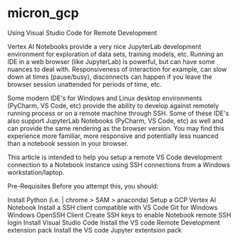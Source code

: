 # micron_gcp

Using Visual Studio Code for Remote Development

Vertex AI Notebooks provide a very nice JupyterLab development environment for exploration of data sets, training models, etc.  Running an IDE in a web browser (like JupyterLab) is powerful, but can have some nuances to deal with.   Responsiveness of interaction for example, can slow down at times (pause/busy), disconnects can happen if you leave the browser session unattended for periods of time, etc.

Some modern IDE's for Windows and Linux desktop environments (PyCharm, VS Code, etc) provide the ability to develop against remotely running process or on a remote machine through SSH.   Some of these IDE's also support JupyterLab Notebooks (PyCharm, VS Code, etc) as well and can provide the same rendering as the browser version.  You may find this experience more familiar, more responsive and potentially less nuanced than a notebook session in your browser. 

This article is intended to help you setup a remote VS Code development connection to a Notebook instance using SSH connections from a Windows workstation/laptop. 

Pre-Requisites
Before you attempt this, you should:

Install Python (i.e. | chrome > SAM > anaconda)
Setup a GCP Vertex AI Notebook
Install a SSH client compatible with VS Code 
Git for Windows
Windows OpenSSH Client
Create SSH keys to enable Notebook remote SSH login
Install Visual Studio Code
Install the VS code Remote Development extension pack
Install the VS code Jupyter extentsion pack
